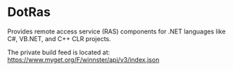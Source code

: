 # DotRas
Provides remote access service (RAS) components for .NET languages like C#, VB.NET, and C++ CLR projects.

The private build feed is located at: https://www.myget.org/F/winnster/api/v3/index.json

